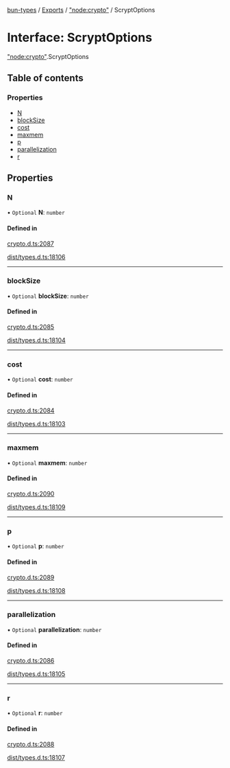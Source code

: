 [bun-types](https://github.com/oven-sh/bun-types/blob/master/api-docs/README.md) / [Exports](https://github.com/oven-sh/bun-types/blob/master/api-docs/modules.md) / ["node:crypto"](https://github.com/oven-sh/bun-types/blob/master/api-docs/modules/node_crypto_.md) / ScryptOptions

# Interface: ScryptOptions

["node:crypto"](https://github.com/oven-sh/bun-types/blob/master/api-docs/modules/node_crypto_.md).ScryptOptions

## Table of contents

### Properties

- [N](https://github.com/oven-sh/bun-types/blob/master/api-docs/interfaces/node_crypto_.ScryptOptions.md#n)
- [blockSize](https://github.com/oven-sh/bun-types/blob/master/api-docs/interfaces/node_crypto_.ScryptOptions.md#blocksize)
- [cost](https://github.com/oven-sh/bun-types/blob/master/api-docs/interfaces/node_crypto_.ScryptOptions.md#cost)
- [maxmem](https://github.com/oven-sh/bun-types/blob/master/api-docs/interfaces/node_crypto_.ScryptOptions.md#maxmem)
- [p](https://github.com/oven-sh/bun-types/blob/master/api-docs/interfaces/node_crypto_.ScryptOptions.md#p)
- [parallelization](https://github.com/oven-sh/bun-types/blob/master/api-docs/interfaces/node_crypto_.ScryptOptions.md#parallelization)
- [r](https://github.com/oven-sh/bun-types/blob/master/api-docs/interfaces/node_crypto_.ScryptOptions.md#r)

## Properties

### N

• `Optional` **N**: `number`

#### Defined in

[crypto.d.ts:2087](https://github.com/valgaze/bun-types/blob/6f8dbf8/crypto.d.ts#L2087)

[dist/types.d.ts:18106](https://github.com/valgaze/bun-types/blob/6f8dbf8/dist/types.d.ts#L18106)

___

### blockSize

• `Optional` **blockSize**: `number`

#### Defined in

[crypto.d.ts:2085](https://github.com/valgaze/bun-types/blob/6f8dbf8/crypto.d.ts#L2085)

[dist/types.d.ts:18104](https://github.com/valgaze/bun-types/blob/6f8dbf8/dist/types.d.ts#L18104)

___

### cost

• `Optional` **cost**: `number`

#### Defined in

[crypto.d.ts:2084](https://github.com/valgaze/bun-types/blob/6f8dbf8/crypto.d.ts#L2084)

[dist/types.d.ts:18103](https://github.com/valgaze/bun-types/blob/6f8dbf8/dist/types.d.ts#L18103)

___

### maxmem

• `Optional` **maxmem**: `number`

#### Defined in

[crypto.d.ts:2090](https://github.com/valgaze/bun-types/blob/6f8dbf8/crypto.d.ts#L2090)

[dist/types.d.ts:18109](https://github.com/valgaze/bun-types/blob/6f8dbf8/dist/types.d.ts#L18109)

___

### p

• `Optional` **p**: `number`

#### Defined in

[crypto.d.ts:2089](https://github.com/valgaze/bun-types/blob/6f8dbf8/crypto.d.ts#L2089)

[dist/types.d.ts:18108](https://github.com/valgaze/bun-types/blob/6f8dbf8/dist/types.d.ts#L18108)

___

### parallelization

• `Optional` **parallelization**: `number`

#### Defined in

[crypto.d.ts:2086](https://github.com/valgaze/bun-types/blob/6f8dbf8/crypto.d.ts#L2086)

[dist/types.d.ts:18105](https://github.com/valgaze/bun-types/blob/6f8dbf8/dist/types.d.ts#L18105)

___

### r

• `Optional` **r**: `number`

#### Defined in

[crypto.d.ts:2088](https://github.com/valgaze/bun-types/blob/6f8dbf8/crypto.d.ts#L2088)

[dist/types.d.ts:18107](https://github.com/valgaze/bun-types/blob/6f8dbf8/dist/types.d.ts#L18107)
